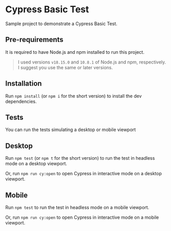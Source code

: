 # Cypress Basic Test

Sample project to demonstrate a Cypress Basic Test.

## Pre-requirements

It is required to have Node.js and npm installed to run this project.

> I used versions `v18.15.0` and `10.8.1` of Node.js and npm, respectively. I suggest you use the same or later versions.

## Installation

Run `npm install` (or `npm i` for the short version) to install the dev dependencies.

## Tests

You can run the tests simulating a desktop or mobile viewport

## Desktop

Run `npm test` (or `npm t` for the short version) to run the test in headless mode on a desktop viewport.

Or, run `npm run cy:open` to open Cypress in interactive mode on a desktop viewport.

## Mobile

Run `npm test`  to run the test in headless mode on a mobile viewport.

Or, run `npm run cy:open` to open Cypress in interactive mode on a mobile viewport.